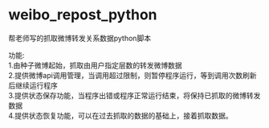weibo_repost_python
===================

帮老师写的抓取微博转发关系数据python脚本<br />

功能:<br />
  1.由种子微博起始，抓取由用户指定层数的转发微博数据<br />
  2.提供微博api调用管理，当调用超过限制，则暂停程序运行，等到调用次数刷新后继续运行程序<br />
  3.提供状态保存功能，当程序出错或程序正常运行结束，将保持已抓取的微博转发数据<br />
  4.提供状态恢复功能，可以在过去抓取的数据的基础上，接着抓取数据。<br />
